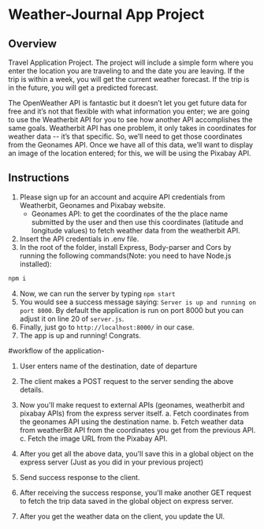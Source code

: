 # Weather-Journal App Project

## Overview
Travel Application Project.
The project will include a simple form where you enter the location you are traveling to and the date you are leaving. If the trip is within a week, you will get the current weather forecast. If the trip is in the future, you will get a predicted forecast. 

The OpenWeather API is fantastic but it doesn’t let you get future data for free and it’s not that flexible with what information you enter; we are going to use the Weatherbit API for you to see how another API accomplishes the same goals. Weatherbit API has one problem, it only takes in coordinates for weather data -- it’s that specific. So, we’ll need to get those coordinates from the Geonames API. Once we have all of this data, we’ll want to display an image of the location entered; for this, we will be using the Pixabay API.

## Instructions
1. Please sign up for an account and acquire API credentials from Weatherbit, Geonames and Pixabay website.
   * Geonames API: to get the coordinates of the the place name submitted by the user and then use this coordinates (latitude and longitude values) to fetch weather data from the weatherbit API.
2. Insert the API credentials in .env file.
3. In the root of the folder, install Express, Body-parser and Cors by running the following commands(Note: you need to have Node.js installed):
```javascript
npm i 
```
4. Now, we can run the server by typing `npm start`
5. You would see a success message saying: `Server is up and running on port 8000`. By default the application is run on port 8000 but you can adjust it on line 20 of `server.js`.
6. Finally, just go to `http://localhost:8000/` in our case. 
7. The app is up and running! Congrats.


#workflow of the application-

1. User enters name of the destination, date of departure
2. The client makes a POST request to the server sending the above details.
3. Now you'll make request to external APIs (geonames, weatherbit and pixabay APIs) from the express server itself.
    a. Fetch coordinates from the geonames API using the destination name.
    b. Fetch weather data from weatherBit API from the coordinates you get from the previous API. 
    c. Fetch the image URL from the Pixabay API.

4. After you get all the above data, you'll save this in a global object on the express server (Just as you did in your previous project)

5. Send success response to the client.

6. After receiving the success response, you'll make another GET request to fetch the trip data saved in the global object on express server.

7. After you get the weather data on the client, you update the UI.




